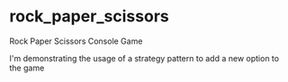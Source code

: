 # rock_paper_scissors
Rock Paper Scissors Console Game

I'm demonstrating the usage of a strategy pattern to add a new option to the game
